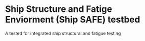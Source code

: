 # Ship Structure and Fatige Enviorment (Ship SAFE) testbed
A tested for integrated ship structural and fatigue testing
